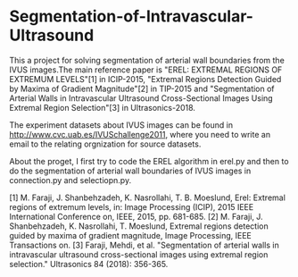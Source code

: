 # Segmentation-of-Intravascular-Ultrasound
This a project for solving segmentation of arterial wall boundaries from the IVUS images.The main reference paper is "EREL: EXTREMAL REGIONS OF EXTREMUM LEVELS"[1] in ICIP-2015, "Extremal Regions Detection Guided by Maxima of Gradient Magnitude"[2] in TIP-2015 and "Segmentation of Arterial Walls in Intravascular Ultrasound Cross-Sectional Images Using Extremal Region Selection"[3] in Ultrasonics-2018.

The experiment datasets about IVUS images can be found in http://www.cvc.uab.es/IVUSchallenge2011, where you need to write an email to the relating orgnization for source datasets. 

About the proget, I first try to code the EREL algorithm in erel.py and then to do the segmentation of arterial wall boundaries of IVUS images in connection.py and selectiopn.py.

[1] M. Faraji, J. Shanbehzadeh, K. Nasrollahi, T. B. Moeslund, Erel: Extremal regions of extremum levels, in: Image
Processing (ICIP), 2015 IEEE International Conference on, IEEE, 2015, pp. 681-685.
[2] M. Faraji, J. Shanbehzadeh, K. Nasrollahi, T. Moeslund, Extremal regions detection guided by maxima of gradient
magnitude, Image Processing, IEEE Transactions on.
[3] Faraji, Mehdi, et al. "Segmentation of arterial walls in intravascular ultrasound cross-sectional images using extremal region selection." Ultrasonics 84 (2018): 356-365.
